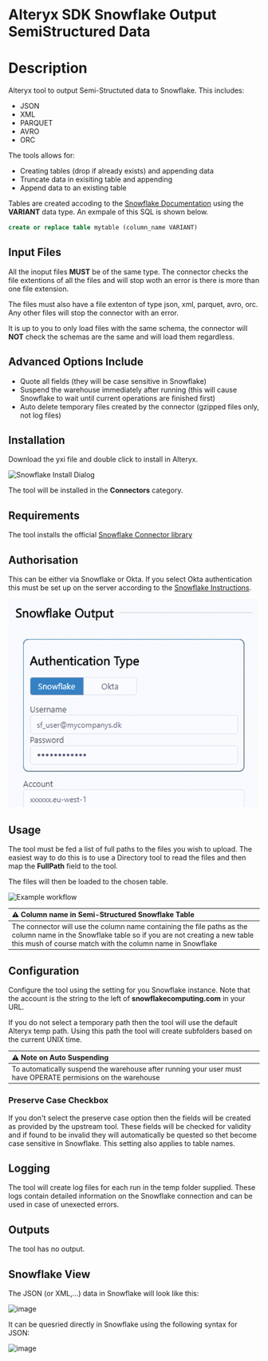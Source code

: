 # Alteryx SDK Snowflake Output SemiStructured Data


# Description
Alteryx tool to output Semi-Structuted data to Snowflake. This includes:

- JSON
- XML
- PARQUET
- AVRO
- ORC

The tools allows for:

- Creating tables (drop if already exists) and appending data
- Truncate data in exisiting table and appending
- Append data to an existing table

Tables are created accoding to the [Snowflake Documentation](https://docs.snowflake.com/en/user-guide/semistructured-intro.html) using the **VARIANT** data type. An exmpale of this SQL is shown below.

```sql
create or replace table mytable (column_name VARIANT)
```

## Input Files

All the inoput files **MUST** be of the same type. The connector checks the file extentions of all the files and will stop woth an error is there is more than one file extension.

The files must also have a file extenton of type json, xml, parquet, avro, orc. Any other files will stop the connector with an error.

It is up to you to only load files with the same schema, the connector will **NOT** check the schemas are the same and will load them regardless.

## Advanced Options Include
- Quote all fields (they will be case sensitive in Snowflake)
- Suspend the warehouse immediately after running (this will cause Snowflake to wait until current operations are finished first)
- Auto delete temporary files created by the connector (gzipped files only, not log files)

## Installation
Download the yxi file and double click to install in Alteryx. 

<img src="https://user-images.githubusercontent.com/4363445/111751520-e5fc8100-8894-11eb-99ef-9bd7ff444d30.png" width='500px' alt="Snowflake Install Dialog">

The tool will be installed in the __Connectors__ category.

## Requirements

The tool installs the official [Snowflake Connector library](https://docs.snowflake.com/en/user-guide/python-connector.html)

## Authorisation
This can be either via Snowflake or Okta. If you select Okta authentication this must be set up on the server according to the [Snowflake Instructions](https://docs.snowflake.com/en/user-guide/admin-security-fed-auth-configure-snowflake.html). 

<img src='https://github.com/bobpeers/Alteryx_SDK_Snowflake_Output/blob/main/images/okta.gif' width=500px alt='Snowflake Okta Authentication'>

## Usage

The tool must be fed a list of full paths to the files you wish to upload. The easiest way to do this is to use a Directory tool to read the files and then map the **FullPath** field to the tool.

The files will then be loaded to the chosen table.

<img src='https://user-images.githubusercontent.com/4363445/111752571-29a3ba80-8896-11eb-8ba7-198cf6a02ea4.png' alt='Example workflow'>

| ⚠️ Column name in Semi-Structured Snowflake Table|
|:---|
|The connector will use the column name containing the file paths as the column name in the Snowflake table so if you are not creating a new table this mush of course match with the column name in Snowflake|

## Configuration
Configure the tool using the setting for you Snowflake instance. Note that the account is the string to the left of __snowflakecomputing.com__ in your URL.

If you do not select a temporary path then the tool will use the default Alteryx temp path. Using this path the tool will create subfolders based on the current UNIX time.

| ⚠️ Note on Auto Suspending|
|:---|
|To automatically suspend the warehouse after running your user must have OPERATE permisions on the warehouse|

### Preserve Case Checkbox
If you don't select the preserve case option then the fields will be created as provided by the upstream tool. These fields will be checked for validity and if found to be invalid they will automatically be quested so thet become case sensitive in Snowflake. This setting also applies to table names.

## Logging
The tool will create log files for each run in the temp folder supplied. These logs contain detailed information on the Snowflake connection and can be used in case of unexected errors.

## Outputs
The tool has no output.

## Snowflake View

The JSON (or XML,...) data in Snowflake will look like this:

![image](https://user-images.githubusercontent.com/4363445/111756281-53f77700-889a-11eb-9ead-619207799c4c.png)

It can be quesried directly in Snowflake using the following syntax for JSON:

![image](https://user-images.githubusercontent.com/4363445/111756508-928d3180-889a-11eb-84ef-1d8a7dcd6bc8.png)


